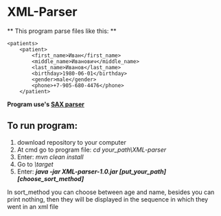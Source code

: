 # XML-Parser #

** This program parse files like this: **

    <patients>
        <patient>
            <first_name>Иван</first_name>
            <middle_name>Иванович</middle_name>
            <last_name>Иванов</last_name>
            <birthday>1980-06-01</birthday>
            <gender>male</gender>
            <phone>+7-905-680-4476</phone>
        </patient>

**Program use's [SAX parser](https://docs.oracle.com/javase/tutorial/jaxp/sax/parsing.html "Documentation")**

## To run program: ## 
1) download repository to your computer
2) At cmd go to program file: _cd your_path\XML-parser_
3) Enter: _mvn clean install_
4) Go to _\target_
5) Enter: _**java -jar XML-parser-1.0.jar [put_your_path] [choose_sort_method]**_

In sort_method you can choose between age and name, besides you can print nothing, then they will be displayed in the sequence 
in which they went in an xml file

